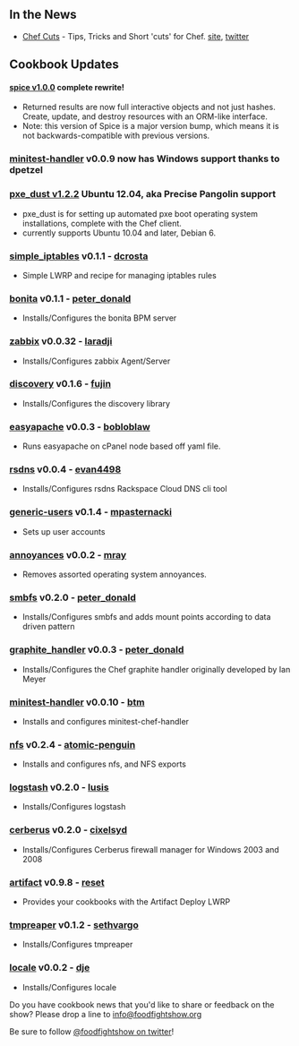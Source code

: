 ## In the News

* [Chef Cuts](http://chefcuts.tumblr.com/) - Tips, Tricks and Short 'cuts' for Chef. [site](http://chefcuts.tumblr.com/), [twitter](http://twitter.com/chefcuts)


## Cookbook Updates

#### [spice v1.0.0](https://github.com/danryan/spice) complete rewrite!
* Returned results are now full interactive objects and not just hashes. Create, update, and destroy resources with an ORM-like interface.
* Note: this version of Spice is a major version bump, which means it is not backwards-compatible with previous versions.

### [minitest-handler](https://github.com/btm/minitest-handler-cookbook) v0.0.9 now has Windows support thanks to dpetzel

### [pxe_dust v1.2.2](http://community.opscode.com/cookbooks/pxe_dust) Ubuntu 12.04, aka Precise Pangolin support
* pxe_dust is for setting up automated pxe boot operating system installations, complete with the Chef client.
* currently supports Ubuntu 10.04 and later, Debian 6.

### [simple_iptables](http://community.opscode.com/cookbooks/simple_iptables) v0.1.1 - [dcrosta](http://community.opscode.com/users/dcrosta)
  * Simple LWRP and recipe for managing iptables rules

### [bonita](http://community.opscode.com/cookbooks/bonita) v0.1.1 - [peter_donald](http://community.opscode.com/users/peter_donald)
  * Installs/Configures the bonita BPM server

### [zabbix](http://community.opscode.com/cookbooks/zabbix) v0.0.32 - [laradji](http://community.opscode.com/users/laradji)
  * Installs/Configures zabbix Agent/Server

### [discovery](http://community.opscode.com/cookbooks/discovery) v0.1.6 - [fujin](http://community.opscode.com/users/fujin)
  * Installs/Configures the discovery library

### [easyapache](http://community.opscode.com/cookbooks/easyapache) v0.0.3 - [bobloblaw](http://community.opscode.com/users/bobloblaw)
  * Runs easyapache on cPanel node based off yaml file.

### [rsdns](http://community.opscode.com/cookbooks/rsdns) v0.0.4 - [evan4498](http://community.opscode.com/users/evan4498)
  * Installs/Configures rsdns Rackspace Cloud DNS cli tool

### [generic-users](http://community.opscode.com/cookbooks/generic-users) v0.1.4 - [mpasternacki](http://community.opscode.com/users/mpasternacki)
  * Sets up user accounts

### [annoyances](http://community.opscode.com/cookbooks/annoyances) v0.0.2 - [mray](http://community.opscode.com/users/mray)
  * Removes assorted operating system annoyances.

### [smbfs](http://community.opscode.com/cookbooks/smbfs) v0.2.0 - [peter_donald](http://community.opscode.com/users/peter_donald)
  * Installs/Configures smbfs and adds mount points according to data driven pattern

### [graphite_handler](http://community.opscode.com/cookbooks/graphite_handler) v0.0.3 - [peter_donald](http://community.opscode.com/users/peter_donald)
  * Installs/Configures the Chef graphite handler originally developed by Ian Meyer

### [minitest-handler](http://community.opscode.com/cookbooks/minitest-handler) v0.0.10 - [btm](http://community.opscode.com/users/btm)
  * Installs and configures minitest-chef-handler

### [nfs](http://community.opscode.com/cookbooks/nfs) v0.2.4 - [atomic-penguin](http://community.opscode.com/users/atomic-penguin)
  * Installs and configures nfs, and NFS exports

### [logstash](http://community.opscode.com/cookbooks/logstash) v0.2.0 - [lusis](http://community.opscode.com/users/lusis)
  * Installs/Configures logstash

### [cerberus](http://community.opscode.com/cookbooks/cerberus) v0.2.0 - [cixelsyd](http://community.opscode.com/users/cixelsyd)
  * Installs/Configures Cerberus firewall manager for Windows 2003 and 2008

### [artifact](http://community.opscode.com/cookbooks/artifact) v0.9.8 - [reset](http://community.opscode.com/users/reset)
  * Provides your cookbooks with the Artifact Deploy LWRP

### [tmpreaper](http://community.opscode.com/cookbooks/tmpreaper) v0.1.2 - [sethvargo](http://community.opscode.com/users/sethvargo)
  * Installs/Configures tmpreaper

### [locale](http://community.opscode.com/cookbooks/locale) v0.0.2 - [dje](http://community.opscode.com/users/dje)
  * Installs/Configures locale

 




Do you have cookbook news that you'd like to share or feedback on the show?  Please drop a line to info@foodfightshow.org

Be sure to follow [@foodfightshow on twitter](http://twitter.com/foodfightshow)!
